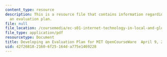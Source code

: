 ```yaml
---
content_type: resource
description: This is a resource file that contains information regarding developing
  an evaluation plan.
file: null
file_location: /coursemedia/ec-s01-internet-technology-in-local-and-global-communities-spring-2005-summer-2005/42f2681821606f25164da775e1469228_MITEC_S01S05_l11_open.pdf
file_type: application/pdf
resourcetype: Document
title: Developing an Evaluation Plan for MIT OpenCourseWare  April 9, 2003
uid: 42f26818-2160-6f25-164d-a775e1469228
---
```

